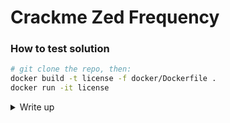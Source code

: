 # Crackme Zed Frequency

### How to test solution

```sh
# git clone the repo, then:
docker build -t license -f docker/Dockerfile .
docker run -it license
```

<details>
<summary>Write up</summary>

```c
int main(int argc,char **argv)

{
  int character;
  FILE *key_file_stream;
  long in_FS_OFFSET;
  int i;
  int local_b4;
  uint auStack168 [28];
  char local_38 [26];
  undefined local_1e;
  long local_10;

  local_10 = *(long *)(in_FS_OFFSET + 0x28);
  if (argc < 2) {
    printf("usage: %s <keyfile>\n",*argv);
                    /* WARNING: Subroutine does not return */
    exit(1);
  }
  key_file_stream = fopen(argv[1],"rt");
  for (i = 0; i < 0x1a; i = i + 1) {
    // initialize the first 26 elements in the array to 0 */
    auStack168[i] = 0;
  }
  // for each character in the file
  while (character = fgetc(key_file_stream), character != -1) {
    // If character is not lowercase a to z
    if ((character < 0x61) || (0x7a < character)) {
      // If character is uppercase A to Z
      if ((0x40 < character) && (character < 0x5b)) {
        // Set austack[char - 'A'] = austack[char - 'A'] + 1 */
        auStack168[character + -0x41] = auStack168[character + -0x41] + 1;
      }
    }
    else {
      // character is lowercase [a;z]
      auStack168[character + -0x61] = auStack168[character + -0x61] + 1;
    }
  }
  printf("the generated key is: ");
  // print the first 26 characters of the generated key */
  for (local_b4 = 0; local_b4 < 0x1a; local_b4 = local_b4 + 1) {
    printf("%d",(ulong)auStack168[local_b4]);
    local_38[local_b4] = (char)auStack168[local_b4] + '0';
  }
  local_1e = 0;
  putchar(10); // Print newline character \n to stdout
  character = strcmp(local_38,"01234567890123456789012345");
  if (character == 0) {
    puts("you succeed!!");
  }
  else {
    puts("you failed!!");
  }
  if (local_10 == *(long *)(in_FS_OFFSET + 0x28)) {
    return 0;
  }
                    /* WARNING: Subroutine does not return */
  __stack_chk_fail();
}
```

So the logic goes something like this:

- Given a keyfile
- For each character in the keyfile
- If the character is alpha lowercase
  - `output[letter - 'a'] += 1`
- If the character is alpha uppercase
  - `output[letter - 'A'] += 1`
- If the character is not a letter
  - do nothing

Now the final sequence:

- For each integer in the `output` array
- `key += chr(integer + '0')`
- If the key matches "01234567890123456789012345"
  - "you succeed!!"

</details>
